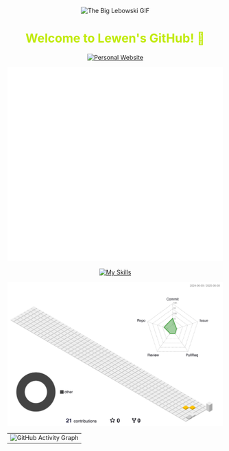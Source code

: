 <div align="center">

![The Big Lebowski GIF](https://media2.giphy.com/media/v1.Y2lkPTc5MGI3NjExMDcxYjB5YnFwZHpsc3l2Y2N0ZWwzOXh1NjR2OWtpbDV1eHh2enR5ZiZlcD12MV9pbnRlcm5hbF9naWZfYnlfaWQmY3Q9Zw/7srpeY4TZMrO8/giphy.gif)
<!-- Welcome words -->
<h1 style="color: #c1ea09;">Welcome to Lewen's GitHub! 👋</h1>

<!-- Little Logo -->
<div style="display: flex; flex-direction: column; align-items: center; gap: 15px;">
  <div style="display: flex; justify-content: center; gap: 10px;">
    <a href="http://lewen-wangcc.github.io/">
      <img src="https://img.shields.io/badge/Personal-Website-4A90E2?style=flat" alt="Personal Website">
    </a>
  </div>
</div>

<!-- Stats Words -->
<p align="center">
  <img src="./github-metrics.svg" alt="Metrics" width="600">
</p>

<!-- Skills Emoji -->
[![My Skills](https://skillicons.dev/icons?i=py,cpp,linux,github,vscode,pycharm,anaconda,vim,git,bash,docker,nginx&theme=dark&perline=7)](https://skillicons.dev)

<!-- 3D GitHub Contribution -->
<picture>
  <source media="(prefers-color-scheme: dark)" 
          srcset="https://github.com/Lewen-WangCC/Lewen-WangCC/blob/main/profile-3d-contrib/profile-night-view.svg" />
  <source media="(prefers-color-scheme: light)" 
          srcset="https://github.com/Lewen-WangCC/Lewen-WangCC/blob/main/profile-3d-contrib/profile-south-season-animate.svg" />
  <img src="https://github.com/Lewen-WangCC/Lewen-WangCC/blob/main/profile-3d-contrib/profile-south-season-animate.svg" 
       alt="GitHub 3D Contribution" />
</picture>

<!-- GitHub Activity Graph -->
<table>
  <tr>
    <td>
      <picture>
        <source media="(prefers-color-scheme: dark)"  
                srcset="https://github-readme-activity-graph.vercel.app/graph?username=Lewen-WangCC&theme=tokyo-night" />
        <source media="(prefers-color-scheme: light)" 
                srcset="https://github-readme-activity-graph.vercel.app/graph?username=Lewen-WangCC&theme=github" />
        <img src="https://github-readme-activity-graph.vercel.app/graph?username=Lewen-WangCC&theme=tokyo-night" 
             alt="GitHub Activity Graph" />
      </picture>
    </td>
  </tr>
</table>

<!--
**Lewen-WangCC/Lewen-WangCC** is a ✨ _special_ ✨ repository because its `README.md` (this file) appears on your GitHub profile.

Here are some ideas to get you started:

- 🔭 I’m currently working on ...
- 🌱 I’m currently learning ...
- 👯 I’m looking to collaborate on ...
- 🤔 I’m looking for help with ...
- 💬 Ask me about ...
- 📫 How to reach me: ...
- 😄 Pronouns: ...
- ⚡ Fun fact: ...
-->
